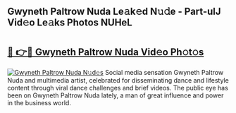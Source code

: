 ## Gwyneth Paltrow Nuda Le𝚊k𝚎d N𝚞𝚍e - Part-ulJ Vid𝚎o Le𝚊ks Photos NUHeL

# <h2><a href="http://fbc25y.evod.top/?m=Gwyneth+Paltrow+Nuda">🔗 👉🔴 Gwyneth Paltrow Nuda Vid𝚎o Ph𝚘t𝚘s</a></h2>

[![Gwyneth Paltrow Nuda N𝚞d𝚎s](https://i.imgur.com/8V9OHl7.gif)](http://fbc25y.evod.top/?m=Gwyneth+Paltrow+Nuda)
Social media sensation Gwyneth Paltrow Nuda and multimedia artist, celebrated for disseminating dance and lifestyle content through viral dance challenges and brief videos. The public eye has been on Gwyneth Paltrow Nuda lately, a man of great influence and power in the business world. 
